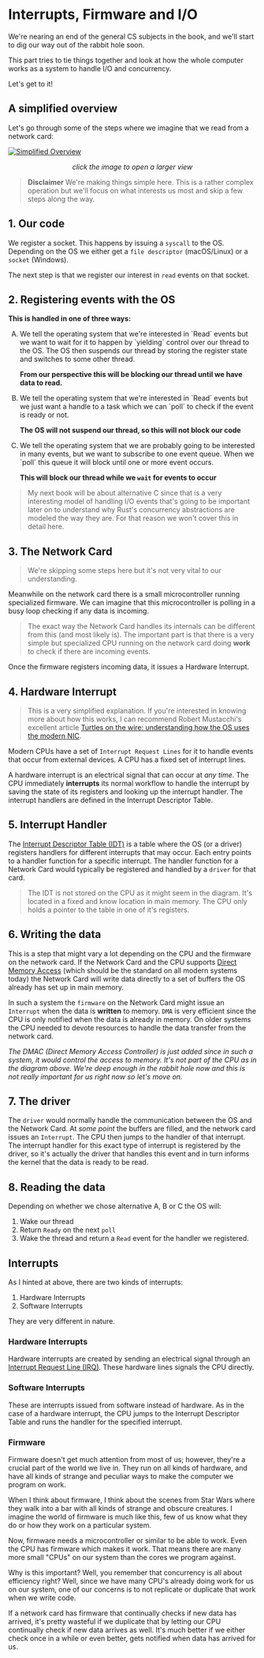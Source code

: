 # Interrupts, Firmware and I/O

We're nearing an end of the general CS subjects in the book, and we'll start
to dig our way out of the rabbit hole soon.

This part tries to tie things together and look at how the whole computer works
as a system to handle I/O and concurrency.

Let's get to it!

## A simplified overview

Let's go through some of the steps where we imagine that we read from a
network card:

<a href="./images/AsyncBasicsSimplified.png" target="_blank">

![Simplified Overview](./images/AsyncBasicsSimplified.png)

</a>
<p style="font-style: italic; text-align: center;">click the image to open a larger view</p>

> **Disclaimer**
> We're making things simple here. This is a rather complex operation but we'll
> focus on what interests us most and skip a few steps along the way.

## 1. Our code

We register a socket. This happens by issuing a `syscall` to the OS. Depending
on the OS we either get a  `file descriptor` (macOS/Linux) or a `socket` (Windows).

The next step is that we register our interest in `read` events on that socket.

## 2. Registering events with the OS

**This is handled in one of three ways:**

<ol type="A">
<li>
We tell the operating system that we're interested in `Read` events but we want
to wait for it to happen by `yielding` control over our thread to the OS. The OS
then suspends our thread by storing the register state and switches to some
other thread.

**From our perspective this will be blocking our thread until we have data to read.**
</li>
<li>
We tell the operating system that we're interested in `Read` events but we
just want a handle to a task which we can `poll` to check if the event is ready
or not.

**The OS will not suspend our thread, so this will not block our code**
</li>
<li>
We tell the operating system that we are probably going to be interested in
many events, but we want to subscribe to one event queue. When we `poll` this
queue it will block until one or more event occurs.

**This will block our thread while we `wait` for events to occur**
</li>
</ol>

> My next book will be about alternative C since that is a very interesting
> model of handling I/O events that's going to be important later on to understand
> why Rust's concurrency abstractions are modeled the way they are. For that reason
> we won't cover this in detail here.

## 3. The Network Card

> We're skipping some steps here but it's not very vital to our understanding.

Meanwhile on the network card there is a small microcontroller running
specialized firmware. We can imagine that this microcontroller is polling in a
busy loop checking if any data is incoming.

> The exact way the Network Card handles its internals can be different from this
> (and most likely is). The important part is that there is a very simple but specialized CPU running
> on the network card doing **work** to check if there are incoming events.

Once the firmware registers incoming data, it issues a Hardware Interrupt.

## 4. Hardware Interrupt

> This is a very simplified explanation. If you're interested in knowing more
> about how this works, I can recommend Robert Mustacchi's excellent article
[Turtles on the wire: understanding how the OS uses the modern NIC](https://www.joyent.com/blog/virtualizing-nics).

Modern CPUs have a set of `Interrupt Request Lines` for it to handle events that occur from
external devices. A CPU has a fixed set of interrupt lines.

A hardware interrupt is an electrical signal that can occur at _any time_. The
CPU immediately **interrupts** its normal workflow to handle the interrupt by
saving the state of its registers and looking up the interrupt handler. The interrupt handlers are defined in the Interrupt Descriptor Table.

## 5. Interrupt Handler

The [Interrupt Descriptor Table (IDT)](https://en.wikipedia.org/wiki/Interrupt_descriptor_table) is a table where the OS (or a driver) registers handlers for different interrupts that may occur. Each entry points to a handler function for a specific interrupt. The handler function for a Network Card would typically be registered and handled by a `driver` for that card.

> The IDT is not stored on the CPU as it might seem in the diagram. It's located
> in a fixed and know location in main memory. The CPU only holds a pointer to the
> table in one of it's registers.

## 6. Writing the data

This is a step that might vary a lot depending on the CPU and the firmware on the
network card. If the Network Card and the CPU supports [Direct Memory Access](https://en.wikipedia.org/wiki/Direct_memory_access) (which should be the standard on all modern systems today) the Network Card will write data directly to a set of buffers the OS already has set up in main memory.

In such a system the `firmware` on the Network Card might issue an `Interrupt` when the data is **written** to memory. `DMA` is very efficient
since the CPU is only notified when the data is already in memory. On older systems the
CPU needed to devote resources to handle the data transfer from the
network card.

_The DMAC (Direct Memory Access Controller) is just added since in such a system,
it would control the access to memory. It's not part of the CPU as in the
diagram above. We're deep enough in the rabbit hole now and this is not really important for us right now so let's move on._

## 7. The driver

The `driver` would normally handle the communication between the OS and the Network Card.
At _some point_ the buffers are filled, and the network card issues an `Interrupt`. The CPU then jumps to the handler of that interrupt. The interrupt handler for this exact type
of interrupt is registered by the driver, so it's actually the driver that handles this event and in turn informs the kernel that the data is ready to be read.

## 8. Reading the data

Depending on whether we chose alternative A, B or C the OS will:

1. Wake our thread
2. Return `Ready` on the next `poll`
3. Wake the thread and return a `Read` event for the handler we registered.

## Interrupts

As I hinted at above, there are two kinds of interrupts:

1. Hardware Interrupts
2. Software Interrupts

They are very different in nature.

### Hardware Interrupts

Hardware interrupts are created by sending an electrical signal through an [Interrupt Request Line (IRQ)](https://en.wikipedia.org/wiki/Interrupt_request_(PC_architecture)#x86_IRQs). These hardware lines signals the CPU directly.

### Software Interrupts

These are interrupts issued from software instead of hardware. As in the case of a hardware interrupt, the CPU jumps to the Interrupt Descriptor Table and runs the handler for the specified interrupt.

### Firmware

Firmware doesn't get much attention from most of us; however, they're a crucial part of the world we live in. They run on all kinds of hardware, and have all kinds of strange and peculiar ways to make the computer we program on work.

When I think about firmware, I think about the scenes from Star Wars where they walk into a bar with all kinds of strange and obscure creatures. I imagine the world of firmware is much like this, few of us know what they do or how they work on a particular system.

Now, firmware needs a microcontroller or similar to be able to work. Even the CPU has firmware which makes it work. That means there are many more small "CPUs" on our system than the cores we program against.

Why is this important? Well, you remember that concurrency is all about efficiency right? Well, since we have many CPU's already doing work for us on our system, one of our concerns is to not replicate or duplicate that work when we write code.

If a network card has firmware that continually checks if new data has arrived, it's pretty wasteful if we duplicate that by letting our CPU continually check if new data arrives as well. It's much better if we either check once in a while or even better, gets notified when data has arrived for us.

